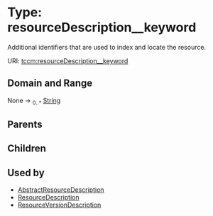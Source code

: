 
# Type: resourceDescription__keyword


Additional identifiers that are used to index and locate the resource.

URI: [tccm:resourceDescription__keyword](https://hotecosystem.org/tccm/resourceDescription__keyword)


## Domain and Range

None ->  <sub>0..*</sub> [String](types/String.md)

## Parents


## Children


## Used by

 * [AbstractResourceDescription](AbstractResourceDescription.md)
 * [ResourceDescription](ResourceDescription.md)
 * [ResourceVersionDescription](ResourceVersionDescription.md)
